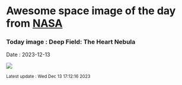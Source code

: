 
# Awesome space image of the day from [NASA](https://api.nasa.gov/)

### Today image : Deep Field: The Heart Nebula
Date : 2023-12-13

![](https://apod.nasa.gov/apod/image/2312/Heart_TelLiveOstling_960.jpg)

<small>Latest update : Wed Dec 13 17:12:16 2023</small>
        